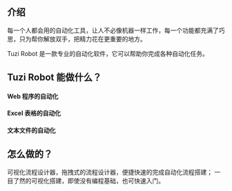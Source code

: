 ## 介绍

每一个人都会用的自动化工具，让人不必像机器一样工作，每一个功能都充满了巧思，只为帮你解放双手，把精力花在更重要的地方。

Tuzi Robot 是一款专业的自动化软件，它可以帮助你完成各种自动化任务。

## Tuzi Robot 能做什么？

#### Web 程序的自动化

#### Excel 表格的自动化

#### 文本文件的自动化

## 怎么做的？

可视化流程设计器，拖拽式的流程设计器，便捷快速的完成自动化流程搭建；
一目了然的可视化搭建，即使没有编程基础，也可快速入门。
